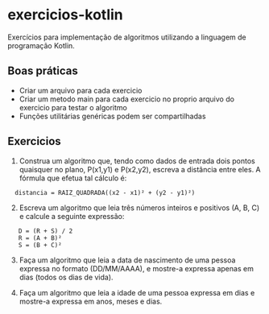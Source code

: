 # exercicios-kotlin
Exercícios para implementação de algoritmos utilizando a linguagem de programação Kotlin.

## Boas práticas

* Criar um arquivo para cada exercicio
* Criar um metodo main para cada exercicio no proprio arquivo do exercicio para testar o algoritmo
* Funções utilitárias genéricas podem ser compartilhadas

## Exercicios

1. Construa um algoritmo que, tendo como dados de entrada dois pontos quaisquer no plano, P(x1,y1) e P(x2,y2), escreva a distância entre eles. 
A fórmula que efetua tal cálculo é: 

```
  distancia = RAIZ_QUADRADA((x2 - x1)² + (y2 - y1)²)
```
  
2. Escreva um algoritmo que leia três números inteiros e positivos (A, B, C) e calcule a seguinte expressão:

```
   D = (R + S) / 2 
   R = (A + B)²
   S = (B + C)²
```

3. Faça um algoritmo que leia a data de nascimento de uma pessoa expressa no formato (DD/MM/AAAA), e mostre-a expressa apenas em dias (todos os dias de vida). 

4. Faça um algoritmo que leia a idade de uma pessoa expressa em dias e mostre-a expressa em anos, meses e dias. 
